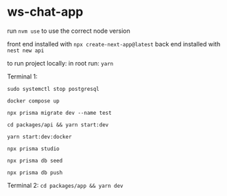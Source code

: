 # ws-chat-app

run `nvm use` to use the correct node version

front end installed with `npx create-next-app@latest`
back end installed with `nest new api`

to run project locally:
in root run: `yarn`

Terminal 1:

`sudo systemctl stop postgresql`

`docker compose up`

`npx prisma migrate dev --name test`

`cd packages/api && yarn start:dev`

`yarn start:dev:docker`

`npx prisma studio`

`npx prisma db seed`

`npx prisma db push`

Terminal 2:
`cd packages/app && yarn dev`

